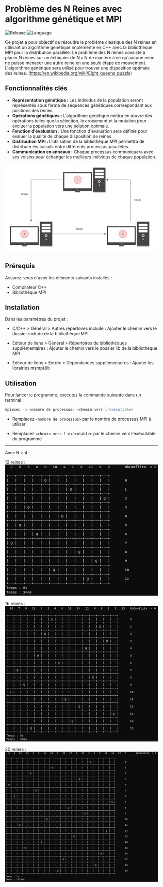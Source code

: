 # Problème des N Reines avec algorithme génétique et MPI

![Release](https://img.shields.io/badge/Release-v1.0.0-blueviolet)
![Language](https://img.shields.io/badge/Language-C++-blue)

Ce projet a pour objectif de résoudre le problème classique des N reines en utilisant un algorithme génétique implémenté en C++ avec la bibliothèque MPI pour la distribution parallèle. Le problème des N reines consiste à placer N reines sur un échiquier de N x N de manière à ce qu'aucune reine ne puisse menacer une autre reine en une seule étape de mouvement. L'algorithme génétique sera utilisé pour trouver une disposition optimale des reines. (https://en.wikipedia.org/wiki/Eight_queens_puzzle)

## Fonctionnalités clés

- **Représentation génétique :** Les individus de la population seront représentés sous forme de séquences génétiques correspondant aux positions des reines.
- **Opérations génétiques :** L'algorithme génétique mettra en œuvre des opérations telles que la sélection, le croisement et la mutation pour évoluer la population vers une solution optimale.
- **Fonction d'évaluation :** Une fonction d'évaluation sera définie pour évaluer la qualité de chaque disposition de reines.
- **Distribution MPI :** L'utilisation de la bibliothèque MPI permettra de distribuer les calculs entre différents processus parallèles.
- **Communication en anneaux :** Chaque processus communiquera avec ses voisins pour échanger les meilleurs individus de chaque population.

![Anneaux](assets/com_anneaux.png)

## Prérequis

Assurez-vous d'avoir les éléments suivants installés :

- Compilateur C++
- Bibliothèque MPI

## Installation

Dans les paramètres du projet :

- C/C++ > Général > Autres répertoires include : Ajouter le chemin vers le dossier include de la bibliothèque MPI

- Éditeur de liens > Général > Répertoires de bibliothèques supplémentaires : Ajouter le chemin vers le dossier lib de la bibliothèque MPI

- Éditeur de liens > Entrée > Dépendances supplémentaires : Ajouter les librairies msmpi.lib

## Utilisation

Pour lancer le programme, exécutez la commande suivante dans un terminal :

```bash
mpiexec -n <nombre de processus> <chemin vers l'exécutable>
```

- Remplacez `<nombre de processus>` par le nombre de processus MPI à utiliser

- Remplacez `<chemin vers l'exécutable>` par le chemin vers l'exécutable du programme

---

Avec N = 4 :

12 reines :
![Image1](assets/12x12_mpi.png)
<br />

16 reines :
![Image2](assets/16x16_mpi.png)
<br />

20 reines :
![Image3](assets/20x20_mpi.png)

